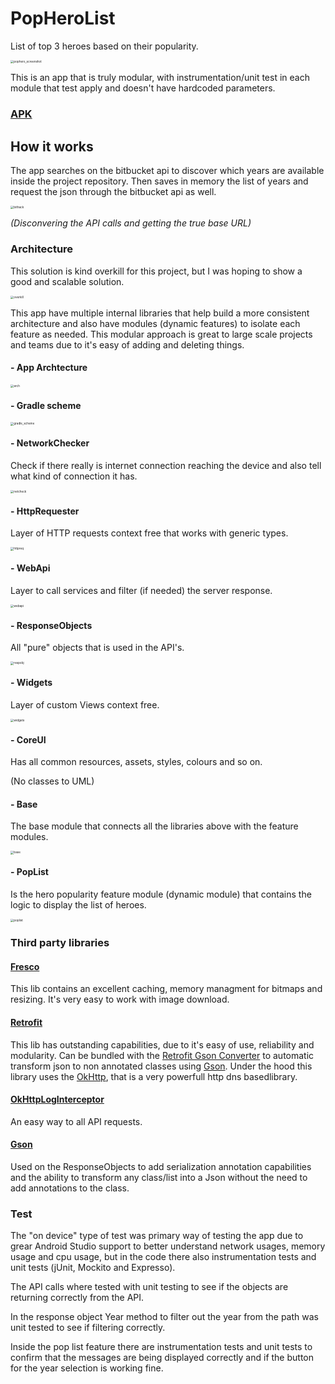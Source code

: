 # PopHeroList
List of top 3 heroes based on their popularity.

<img src="pophero_screenshot.png" alt="pophero_screenshot" style="zoom: 33%;" />

This is an app that is truly modular, with instrumentation/unit test in each module that test apply and doesn't have hardcoded parameters.

### [APK](base-hml-debug.apk)

## How it works

The app searches on the bitbucket api to discover which years are available inside the project repository. Then saves in memory the list of years and request the json through the bitbucket api as well.

<img src="bitbucketapi.png" alt="bithack" style="zoom: 33%;" />

*(Disconvering the API calls and getting the true base URL)*

### Architecture
This solution is kind overkill for this project, but I was hoping to show a good and scalable solution.

<img src="overkill.jpeg" alt="overkill" style="zoom: 33%;" />

This app have multiple internal libraries that help build a more consistent architecture and also have modules (dynamic features) to isolate each feature as needed. This modular approach is great to large scale projects and teams due to it's easy of adding and deleting things.

#### - App Archtecture

<img src="uml/arch.jpg" alt="arch" style="zoom: 33%;" />

#### - Gradle scheme

<img src="uml/gradle.jpg" alt="gradle_scheme" style="zoom: 33%;" />

#### - NetworkChecker

Check if there really is internet connection reaching the device and also tell what kind of connection it has.

<img src="uml/network_checker.jpg" alt="netcheck" style="zoom: 33%;" />

#### - HttpRequester

Layer of HTTP requests context free that works with generic types.

<img src="uml/http_requester.jpg" alt="httpreq" style="zoom: 33%;" />

#### - WebApi

Layer to call services and filter (if needed) the server response.

<img src="uml/web_api.jpg" alt="webapi" style="zoom: 33%;" />

#### - ResponseObjects

All "pure" objects that is used in the API's.

<img src="uml/response_objects.jpg" alt="respobj" style="zoom: 33%;" /> 

#### - Widgets

Layer of custom Views context free.

<img src="uml/widgets.jpg" alt="widgets" style="zoom: 33%;" />

#### - CoreUI

Has all common resources, assets, styles, colours and so on.

(No classes to UML)

#### - Base

The base module that connects all the libraries above with the feature modules.

<img src="uml/base.jpg" alt="base" style="zoom: 33%;" />

#### - PopList

Is the hero popularity feature module (dynamic module) that contains the logic to display the list of heroes.

<img src="uml/pop_list.jpg" alt="poplist" style="zoom: 33%;" />



### Third party libraries

#### [Fresco](https://frescolib.org/)

This lib contains an excellent caching, memory managment for bitmaps and resizing. It's very easy to work with image download.

#### [Retrofit](https://square.github.io/retrofit/)

This lib has outstanding capabilities, due to it's easy of use, reliability and modularity. Can be bundled with the [Retrofit Gson Converter](https://github.com/square/retrofit/tree/master/retrofit-converters/gson) to automatic transform json to non annotated classes using [Gson](https://github.com/google/gson). Under the hood this library uses the [OkHttp](https://square.github.io/okhttp/), that is a very powerfull http dns basedlibrary.

#### [OkHttpLogInterceptor](https://github.com/square/okhttp/tree/master/okhttp-logging-interceptor)

An easy way to all API requests.

#### [Gson](https://github.com/google/gson)

Used on the ResponseObjects to add serialization annotation capabilities and the ability to transform any class/list into a Json without the need to add annotations to the class.



### Test

The "on device" type of test was primary way of testing the app due to grear Android Studio support to better understand network usages, memory usage and cpu usage, but in the code there also instrumentation tests and unit tests (jUnit, Mockito and Expresso).

The API calls where tested with unit testing to see if the objects are returning correctly from the API.

In the response object Year method to filter out the year from the path  was unit tested to see if filtering correctly.

Inside the pop list feature there are instrumentation tests and unit tests to confirm that the messages are being displayed correctly and if the button for the year selection is working fine.
